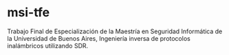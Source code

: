 # msi-tfe
Trabajo Final de Especialización de la Maestría en Seguridad Informática de la Universidad de Buenos Aires, Ingeniería inversa de protocolos inalámbricos utilizando SDR.
